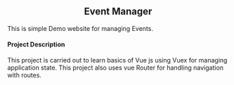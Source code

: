 <div>
  <div style="text-align:center;">
    <h2>Event Manager</h2>
   
  </div>
  
  <div>
    <p>This is simple Demo website for managing Events.            
    </p>
   
  </div>
  
  <div>
    <h4>Project Description</h4>
    <p> This project is carried out to learn basics of Vue js using Vuex for managing application state. This project also uses vue Router for handling navigation with routes.</p>
  </div>
  
    
</div>
